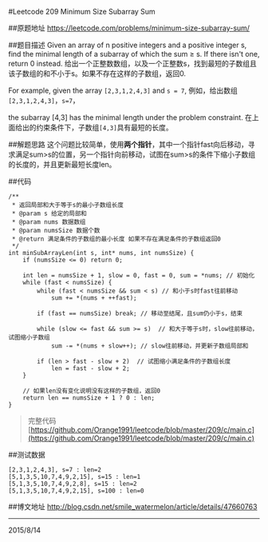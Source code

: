 #Leetcode 209 Minimum Size Subarray Sum

##原题地址
https://leetcode.com/problems/minimum-size-subarray-sum/

##题目描述
Given an array of n positive integers and a positive integer s, find the minimal length of a subarray of which the sum ≥ s. If there isn't one, return 0 instead.
给出一个正整数数组，以及一个正整数s，找到最短的子数组且该子数组的和不小于s。如果不存在这样的子数组，返回0.

For example, given the array `[2,3,1,2,4,3]` and `s = 7`,
例如，给出数组`[2,3,1,2,4,3]`，`s=7`，

the subarray [4,3] has the minimal length under the problem constraint.
在上面给出的约束条件下，子数组`[4,3]`具有最短的长度。

##解题思路
这个问题比较简单，使用**两个指针**，其中一个指针fast向后移动，寻求满足sum>s的位置，另一个指针向前移动，试图在sum>s的条件下缩小子数组的长度的，并且更新最短长度len。

##代码
```
/**
 * 返回局部和大于等于s的最小子数组长度
 * @param s 给定的局部和
 * @param nums 数据数组
 * @param numsSize 数据个数
 * @return 满足条件的子数组的最小长度 如果不存在满足条件的子数组返回0
 */
int minSubArrayLen(int s, int* nums, int numsSize) {
    if (numsSize <= 0) return 0;
    
    int len = numsSize + 1, slow = 0, fast = 0, sum = *nums; // 初始化
    while (fast < numsSize) {
        while (fast < numsSize && sum < s) // 和小于s时fast往前移动
            sum += *(nums + ++fast);

        if (fast == numsSize) break; // 移动至结尾，且sum仍小于s，结束

        while (slow <= fast && sum >= s)  // 和大于等于s时，slow往前移动，试图缩小子数组
            sum -= *(nums + slow++); // slow往前移动，并更新子数组局部和
        
        if (len > fast - slow + 2)  // 试图缩小满足条件的子数组长度 
            len = fast - slow + 2;
    }

    // 如果len没有变化说明没有这样的子数组，返回0
    return len == numsSize + 1 ? 0 : len; 
}
```

> 完整代码 [https://github.com/Orange1991/leetcode/blob/master/209/c/main.c](https://github.com/Orange1991/leetcode/blob/master/209/c/main.c)

##测试数据

    [2,3,1,2,4,3], s=7 : len=2
    [5,1,3,5,10,7,4,9,2,15], s=15 : len=1
    [5,1,3,5,10,7,4,9,2,8], s=15 : len=2
    [5,1,3,5,10,7,4,9,2,15], s=100 : len=0

##博文地址
http://blog.csdn.net/smile_watermelon/article/details/47660763

---
2015/8/14

